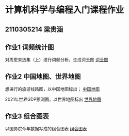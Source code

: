 # 计算机科学与编程入门课程作业
## 2110305214 梁贵涵
## 作业1 词频统计图
对周恩来选集（上）进行词频分析，生成词云图
[词云图](https://qiankunzhengen.github.io/wordCloud.html)

## 作业2 中国地图、世界地图
想进行的旅游线路图，以中国地图标出；
[中国地图](https://qiankunzhengen.github.io/旅游线路图.html)

2021年世界GDP预测图，以世界地图标出
[世界地图](https://qiankunzhengen.github.io/2021年世界各国GDP预测图.html)

## 作业3 组合图表
以国务院今年数据写成的组合图表
[组合图表](https://qiankunzhengen.github.io/组合图.html)
